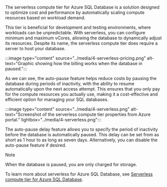 The serverless compute tier for Azure SQL Database is a solution designed to optimize cost and performance by automatically scaling compute resources based on workload demand.

This tier is beneficial for development and testing environments, where workloads can be unpredictable. With serverless, you can configure minimum and maximum vCores, allowing the database to dynamically adjust its resources. Despite its name, the serverless compute tier does require a server to host your database.

:::image type="content" source="../media/4-serverless-pricing.png" alt-text="Graphic showing how the billing works when the database in paused.":::

As we can see, the auto-pause feature helps reduce costs by pausing the database during periods of inactivity, with the ability to resume automatically upon the next access attempt. This ensures that you only pay for the compute resources you actually use, making it a cost-effective and efficient option for managing your SQL databases.

:::image type="content" source="../media/4-serverless.png" alt-text="Screenshot of the serverless compute tier properties from Azure portal." lightbox="../media/4-serverless.png":::

The auto-pause delay feature allows you to specify the period of inactivity before the database is automatically paused. This delay can be set from as short as 1 hour to as long as seven days. Alternatively, you can disable the auto-pause feature if desired.

> [!NOTE]
> When the database is paused, you are only charged for storage.

To learn more about serverless for Azure SQL Database, see [Serverless compute tier for Azure SQL Database](/azure/azure-sql/database/serverless-tier-overview&tabs=general-purpose).
